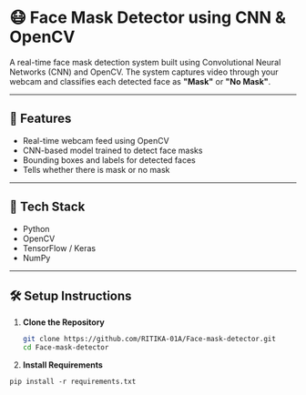 # 😷 Face Mask Detector using CNN & OpenCV

A real-time face mask detection system built using Convolutional Neural Networks (CNN) and OpenCV. The system captures video through your webcam and classifies each detected face as **"Mask"** or **"No Mask"**.

---

## 📌 Features

- Real-time webcam feed using OpenCV
- CNN-based model trained to detect face masks
- Bounding boxes and labels for detected faces
- Tells whether there is mask or no mask

---

## 🧠 Tech Stack

- Python
- OpenCV
- TensorFlow / Keras
- NumPy


---

## 🛠️ Setup Instructions

1. **Clone the Repository**
   ```bash
   git clone https://github.com/RITIKA-01A/Face-mask-detector.git
   cd Face-mask-detector
   ```
2. **Install Requirements**
```
pip install -r requirements.txt
```


